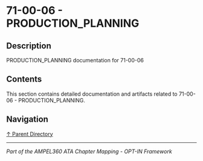 # 71-00-06 - PRODUCTION_PLANNING

## Description

PRODUCTION_PLANNING documentation for 71-00-06

## Contents

This section contains detailed documentation and artifacts related to 71-00-06 - PRODUCTION_PLANNING.

## Navigation

[↑ Parent Directory](../README.md)

---

*Part of the AMPEL360 ATA Chapter Mapping - OPT-IN Framework*
